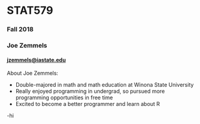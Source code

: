# STAT579
### Fall 2018
### Joe Zemmels
#### <jzemmels@iastate.edu>

About Joe Zemmels:
- Double-majored in math and math education at Winona State University
- Really enjoyed programming in undergrad, so pursued more programming opportunities in free time
- Excited to become a better programmer and learn about R


-hi
